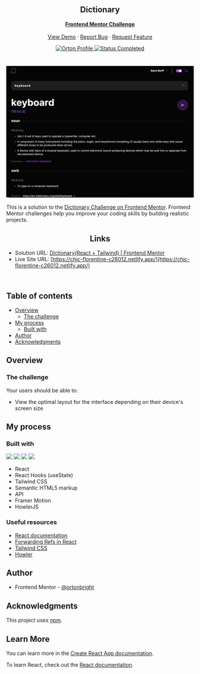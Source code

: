 <div id="top"></div>

<div align="center">

  <h2 align="center">Dictionary</h2>
  <p align="center">
    <a href="https://www.frontendmentor.io/challenges/dictionary-web-app-h5wwnyuKFL"><strong>Frontend Mentor Challenge</strong></a>
    <br />
    <br />
    <a href="https://ortondev.noraveniintern.com/">View Demo</a>
    ·
    <a href="https://github.com/ortonb110/dictionary" target="_blank">Report Bug</a>
    ·
    <a href="https://github.com/ortonb110/dictionary" target="_blank">Request Feature</a>
  </p>
</div>

<!-- Bagdes -->
<div align="center">
  <!-- Profile -->
  <a href="https://www.frontendmentor.io/profile/ortonb110">
    <img src="https://img.shields.io/badge/Profile-Bright%20Orton-brightgreen" alt="Orton Profile">
  </a>
  <!-- Status -->
    <a href="#">
    <img src="https://img.shields.io/badge/Status-Completed-brightgreen?style=for-the-badge" alt="Status Completed">
  </a>

</div>

#

<div align="center">

![](./src/assets/images/Capture.PNG)

</div>

This is a solution to the [Dictionary Challenge on Frontend Mentor](https://www.frontendmentor.io/challenges/dictionary-web-app-h5wwnyuKFL). Frontend Mentor challenges help you improve your coding skills by building realistic projects.

<h2 align="center">Links</h2>

- Solution URL: [Dictionary(React + Tailwind) | Frontend Mentor](https://www.frontendmentor.io/solutions/responsive-dictionary-app-bEHNO_aGa5)
- Live Site URL: [https://chic-florentine-c26012.netlify.app/](https://chic-florentine-c26012.netlify.app/)

<br>

## Table of contents

- [Overview](#overview)
  - [The challenge](#the-challenge)
- [My process](#my-process)
  - [Built with](#built-with)
- [Author](#author)
- [Acknowledgments](#acknowledgments)

## Overview

### The challenge

Your users should be able to:

- View the optimal layout for the interface depending on their device's screen size

## My process

### Built with

<!-- Bagdes -->

![](https://img.shields.io/badge/React-20232A?style=for-the-badge&logo=react&logoColor=61DAFB)
![](https://img.shields.io/badge/HTML5-E34F26?style=for-the-badge&logo=html5&logoColor=white)
![](https://img.shields.io/badge/CSS3-1572B6?style=for-the-badge&logo=css3&logoColor=white)
[](https://img.shields.io/badge/Tailwind%20CSS-38B2AC?style=for-the-badge&logo=tailwind-css&logoColor=white)
![](https://img.shields.io/badge/Git-F05032?style=for-the-badge&logo=git&logoColor=white)

- React
- React Hooks (useState)
- Tailwind CSS
- Semantic HTML5 markup
- API
- Framer Motion
- HowlerJS


### Useful resources

- [React documentation](https://reactjs.org/)
- [Forwarding Refs in React](https://reactjs.org/docs/forwarding-refs.html)
- [Tailwind CSS](https://tailwindcss.com/)
- [Howler](https://howlerjs.com/)

## Author

- Frontend Mentor - [@ortonbright](https://www.frontendmentor.io/profile/ortonb110)

## Acknowledgments

This project uses [npm](https://www.npmjs.com/).

## Learn More

You can learn more in the [Create React App documentation](https://facebook.github.io/create-react-app/docs/getting-started).

To learn React, check out the [React documentation](https://reactjs.org/).
